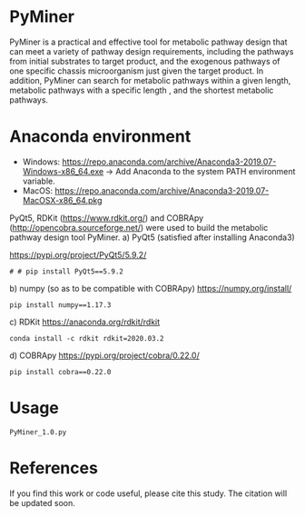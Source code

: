 # PyMiner
PyMiner is a practical and effective tool for metabolic pathway design that can meet a variety of pathway design requirements, including the pathways from initial substrates to target product, and the exogenous pathways of one specific chassis microorganism just given the target product. In addition, PyMiner can search for metabolic pathways within a given length, metabolic pathways with a specific length , and the shortest metabolic pathways.

# Anaconda environment

+ Windows:
  https://repo.anaconda.com/archive/Anaconda3-2019.07-Windows-x86_64.exe
  -> Add Anaconda to the system PATH environment variable.
+ MacOS:
  https://repo.anaconda.com/archive/Anaconda3-2019.07-MacOSX-x86_64.pkg

PyQt5, RDKit (https://www.rdkit.org/) and COBRApy (http://opencobra.sourceforge.net/) were used to build the metabolic pathway design tool PyMiner.
  a) PyQt5 (satisfied after installing Anaconda3)

  https://pypi.org/project/PyQt5/5.9.2/
```
# # pip install PyQt5==5.9.2
```

  b) numpy (so as to be compatible with COBRApy)
  https://numpy.org/install/
```
pip install numpy==1.17.3
```

  c) RDKit
  https://anaconda.org/rdkit/rdkit
```
conda install -c rdkit rdkit=2020.03.2
```

  d) COBRApy
  https://pypi.org/project/cobra/0.22.0/
```
pip install cobra==0.22.0
```

# Usage
```
PyMiner_1.0.py
```

# References
If you find this work or code useful, please cite this study. The citation will be updated soon.
